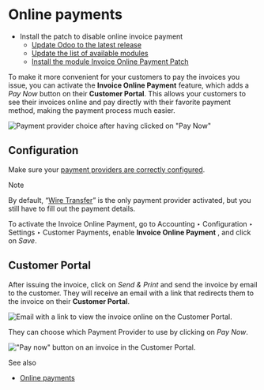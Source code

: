# Online payments

  * Install the patch to disable online invoice payment
    * [Update Odoo to the latest release](online/install_portal_patch.html#update-odoo-to-the-latest-release)
    * [Update the list of available modules](online/install_portal_patch.html#update-the-list-of-available-modules)
    * [Install the module Invoice Online Payment Patch](online/install_portal_patch.html#install-the-module-invoice-online-payment-patch)

To make it more convenient for your customers to pay the invoices you issue,
you can activate the **Invoice Online Payment** feature, which adds a _Pay
Now_ button on their **Customer Portal**. This allows your customers to see
their invoices online and pay directly with their favorite payment method,
making the payment process much easier.

![Payment provider choice after having clicked on "Pay
Now"](../../../../_images/online-payment-providers.png)

## Configuration

Make sure your [payment providers are correctly
configured](../../payment_providers.html).

Note

By default, “[Wire Transfer](../../payment_providers/wire_transfer.html)” is
the only payment provider activated, but you still have to fill out the
payment details.

To activate the Invoice Online Payment, go to Accounting ‣ Configuration ‣
Settings ‣ Customer Payments, enable **Invoice Online Payment** , and click on
_Save_.

## Customer Portal

After issuing the invoice, click on _Send & Print_ and send the invoice by
email to the customer. They will receive an email with a link that redirects
them to the invoice on their **Customer Portal**.

![Email with a link to view the invoice online on the Customer
Portal.](../../../../_images/view-invoice.png)

They can choose which Payment Provider to use by clicking on _Pay Now_.

!["Pay now" button on an invoice in the Customer
Portal.](../../../../_images/pay-now.png)

See also

  * [Online payments](../../payment_providers.html)

